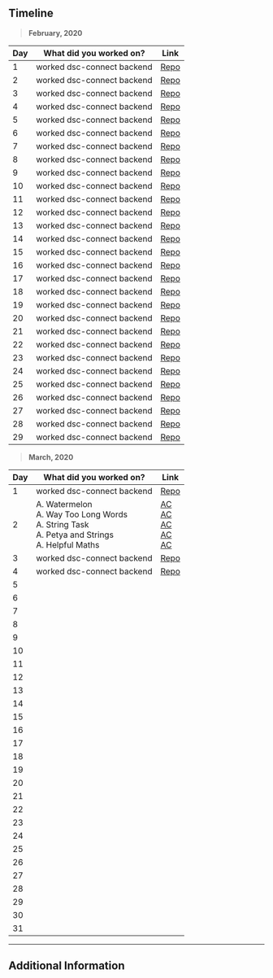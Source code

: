 ## Timeline

> **February, 2020**

|Day|What did you worked on?|Link|
|-------|------|--------|
|1|worked dsc-connect backend |[Repo](https://github.com/ShashankJaitly/dsc-connect)|
|2|worked dsc-connect backend |[Repo](https://github.com/ShashankJaitly/dsc-connect)|
|3|worked dsc-connect backend |[Repo](https://github.com/ShashankJaitly/dsc-connect)|
|4|worked dsc-connect backend |[Repo](https://github.com/ShashankJaitly/dsc-connect)|
|5|worked dsc-connect backend |[Repo](https://github.com/ShashankJaitly/dsc-connect)|
|6|worked dsc-connect backend |[Repo](https://github.com/ShashankJaitly/dsc-connect)|
|7|worked dsc-connect backend |[Repo](https://github.com/ShashankJaitly/dsc-connect)|
|8|worked dsc-connect backend |[Repo](https://github.com/ShashankJaitly/dsc-connect)|
|9|worked dsc-connect backend |[Repo](https://github.com/ShashankJaitly/dsc-connect)|
|10|worked dsc-connect backend |[Repo](https://github.com/ShashankJaitly/dsc-connect)|
|11|worked dsc-connect backend |[Repo](https://github.com/ShashankJaitly/dsc-connect)|
|12|worked dsc-connect backend |[Repo](https://github.com/ShashankJaitly/dsc-connect)|
|13|worked dsc-connect backend |[Repo](https://github.com/ShashankJaitly/dsc-connect)|
|14|worked dsc-connect backend |[Repo](https://github.com/ShashankJaitly/dsc-connect)|
|15|worked dsc-connect backend |[Repo](https://github.com/ShashankJaitly/dsc-connect)|
|16|worked dsc-connect backend |[Repo](https://github.com/ShashankJaitly/dsc-connect)|
|17|worked dsc-connect backend |[Repo](https://github.com/ShashankJaitly/dsc-connect)|
|18|worked dsc-connect backend |[Repo](https://github.com/ShashankJaitly/dsc-connect)|
|19|worked dsc-connect backend |[Repo](https://github.com/ShashankJaitly/dsc-connect)|
|20|worked dsc-connect backend |[Repo](https://github.com/ShashankJaitly/dsc-connect)|
|21|worked dsc-connect backend |[Repo](https://github.com/ShashankJaitly/dsc-connect)|
|22|worked dsc-connect backend |[Repo](https://github.com/ShashankJaitly/dsc-connect)|
|23|worked dsc-connect backend |[Repo](https://github.com/ShashankJaitly/dsc-connect)|
|24|worked dsc-connect backend |[Repo](https://github.com/ShashankJaitly/dsc-connect)|
|25|worked dsc-connect backend |[Repo](https://github.com/ShashankJaitly/dsc-connect)|
|26|worked dsc-connect backend |[Repo](https://github.com/ShashankJaitly/dsc-connect)|
|27|worked dsc-connect backend |[Repo](https://github.com/ShashankJaitly/dsc-connect)|
|28|worked dsc-connect backend |[Repo](https://github.com/ShashankJaitly/dsc-connect)|
|29|worked dsc-connect backend |[Repo](https://github.com/ShashankJaitly/dsc-connect)|

> **March, 2020**

|Day|What did you worked on?|Link|
|-------|------|--------|
|1|worked dsc-connect backend |[Repo](https://github.com/ShashankJaitly/dsc-connect)|
|2|A. Watermelon<br>A. Way Too Long Words<br>A. String Task<br>A. Petya and Strings<br>A. Helpful Maths|[AC](https://codeforces.com/contest/4/submission/72246033)<br>[AC](https://codeforces.com/contest/71/submission/72248533)<br>[AC](https://codeforces.com/contest/118/submission/72250435)<br>[AC](https://codeforces.com/contest/112/submission/72252406)<br>[AC](https://codeforces.com/contest/339/submission/72254898)<br>|
|3|worked dsc-connect backend |[Repo](https://github.com/ShashankJaitly/dsc-connect)|
|4|worked dsc-connect backend |[Repo](https://github.com/ShashankJaitly/dsc-connect)|
|5|||
|6|||
|7|||
|8|||
|9|||
|10|||
|11|||
|12|||
|13|||
|14|||
|15|||
|16|||
|17|||
|18|||
|19|||
|20|||
|21|||
|22|||
|23|||
|24|||
|25|||
|26|||
|27|||
|28|||
|29|||
|30|||
|31|||



---

## Additional Information
